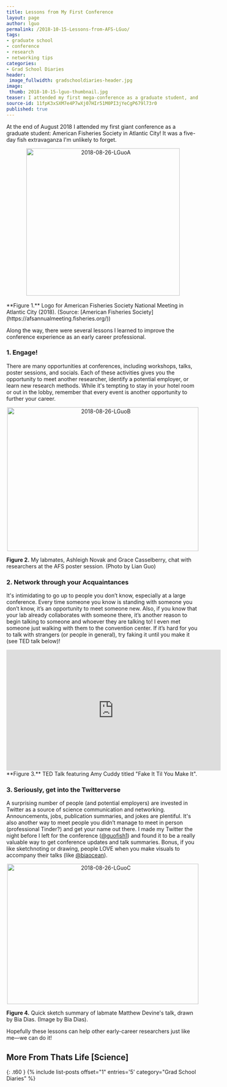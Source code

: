 ```yaml
---
title: Lessons from My First Conference 
layout: page
author: lguo
permalink: /2018-10-15-Lessons-from-AFS-LGuo/
tags:
- graduate school
- conference
- research
- networking tips
categories:
- Grad School Diaries
header:
 image_fullwidth: gradschooldiaries-header.jpg
image:
 thumb: 2018-10-15-lguo-thumbnail.jpg
teaser: I attended my first mega-conference as a graduate student, and I learned a few things along the way...
source-id: 11fpK3xSXM7e4P7wXj07HIr51M0PI3jYeCgP679l73r0
published: true
---
```

At the end of August 2018 I attended my first giant conference as a graduate student: American Fisheries Society in Atlantic City! It was a five-day fish extravaganza I'm unlikely to forget. 

<center><a data-flickr-embed="true" data-context="true"  href="https://www.flickr.com/photos/139839751@N06/42505187680/in/dateposted-friend/" title="2018-08-26-LGuoA"><img src="https://farm2.staticflickr.com/1895/42505187680_42bc946367.jpg" width="401" height="384" alt="2018-08-26-LGuoA"></a><script async src="//embedr.flickr.com/assets/client-code.js" charset="utf-8"></script></center><br>
**Figure 1.** Logo for American Fisheries Society National Meeting in Atlantic City (2018). (Source: [American Fisheries Society](https://afsannualmeeting.fisheries.org/))

Along the way, there were several lessons I learned to improve the conference experience as an early career professional. 

<h3>1. Engage!</h3>

There are many opportunities at conferences, including workshops, talks, poster sessions, and socials. Each of these activities gives you the opportunity to meet another researcher, identify a potential employer, or learn new research methods. While it's tempting to stay in your hotel room or out in the lobby, remember that every event is another opportunity to further your career. 

<center><a data-flickr-embed="true" data-context="true"  href="https://www.flickr.com/photos/139839751@N06/30445755278/in/dateposted-friend/" title="2018-08-26-LGuoB"><img src="https://farm2.staticflickr.com/1861/30445755278_b55185ba1b.jpg" width="500" height="375" alt="2018-08-26-LGuoB"></a><script async src="//embedr.flickr.com/assets/client-code.js" charset="utf-8"></script></center>

**Figure 2.** My labmates, Ashleigh Novak and Grace Casselberry, chat with researchers at the AFS poster session. (Photo by Lian Guo)

<h3>2. Network through your Acquaintances</h3>

It's intimidating to go up to people you don’t know, especially at a large conference. Every time someone you know is standing with someone you don’t know, it’s an opportunity to meet someone new. Also, if you know that your lab already collaborates with someone there, it’s another reason to begin talking to someone and whoever they are talking to! I even met someone just walking with them to the convention center. If it’s hard for you to talk with strangers (or people in general), try faking it until you make it (see TED talk below)!<br>


<iframe width="560" height="315" src="https://www.youtube.com/embed/RVmMeMcGc0Y" frameborder="0" allow="autoplay; encrypted-media" allowfullscreen></iframe>
**Figure 3.** TED Talk featuring Amy Cuddy titled "Fake It Til You Make It".

<h3>3. Seriously, get into the Twitterverse</h3>

A surprising number of people (and potential employers) are invested in Twitter as a source of science communication and networking. Announcements, jobs, publication summaries, and jokes are plentiful. It's also another way to meet people you didn’t manage to meet in person (professional Tinder?) and get your name out there. I made my Twitter the night before I left for the conference ([@guofish1](https://twitter.com/guofish1)) and found it to be a really valuable way to get conference updates and talk summaries. Bonus, if you like sketchnoting or drawing, people LOVE when you make visuals to accompany their talks (like [@biaocean](https://twitter.com/biaocean)). 

<center><a data-flickr-embed="true" data-context="true"  href="https://www.flickr.com/photos/139839751@N06/30445755318/in/dateposted-friend/" title="2018-08-26-LGuoC"><img src="https://farm2.staticflickr.com/1878/30445755318_bec77cd46f.jpg" width="500" height="366" alt="2018-08-26-LGuoC"></a><script async src="//embedr.flickr.com/assets/client-code.js" charset="utf-8"></script></center>

**Figure 4.** Quick sketch summary of labmate Matthew Devine's talk, drawn by Bia Dias. (Image by Bia Dias).

Hopefully these lessons can help other early-career researchers just like me—we can do it! 

## More From Thats Life [Science]
{: .t60 }
{% include list-posts offset="1" entries='5' category="Grad School Diaries" %}
